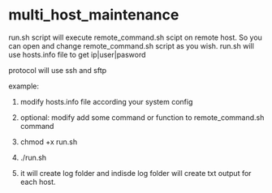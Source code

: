 # multi_host_maintenance

run.sh script will execute remote_command.sh scipt on remote host. So you can open and change remote_command.sh script as you wish.
run.sh will use hosts.info file to get ip|user|pasword

protocol will use ssh and sftp


example:
1.   modify hosts.info file according your system config
  
2.   optional: modify add some command or function to remote_command.sh command
3.   chmod +x run.sh
4.   ./run.sh
5.   it will create log folder and indisde log folder will create txt output for each host.
